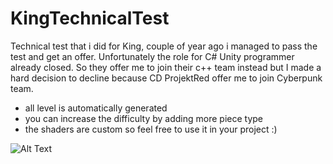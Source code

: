 # KingTechnicalTest
Technical test that i did for King, couple of year ago i managed to pass the test and get an offer. Unfortunately the role for C# Unity programmer already closed. So they offer me to join their c++ team instead but I made a hard decision to decline because CD ProjektRed offer me to join Cyberpunk team. 

- all level is automatically generated
- you can increase the difficulty by adding more piece type
- the shaders are custom so feel free to use it in your project :)

![Alt Text](https://i.imgur.com/YjoWvsP.gif)
